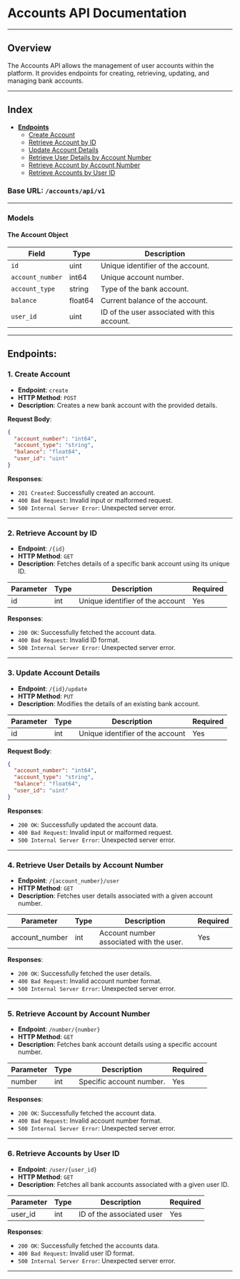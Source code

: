 # **Accounts API Documentation**

---

## **Overview**

The Accounts API allows the management of user accounts within the platform. It provides endpoints for creating,
retrieving, updating, and managing bank accounts.

---

## **Index**

- **[Endpoints](#endpoints)**
    - [Create Account](#1-create-account)
    - [Retrieve Account by ID](#2-retrieve-account-by-id)
    - [Update Account Details](#3-update-account-details)
    - [Retrieve User Details by Account Number](#4-retrieve-user-details-by-account-number)
    - [Retrieve Account by Account Number](#5-retrieve-account-by-account-number)
    - [Retrieve Accounts by User ID](#6-retrieve-accounts-by-user-id)

### **Base URL**: `/accounts/api/v1`

---

### **Models**

#### <a name="the-account-object"></a>**The Account Object**

| Field            | Type    | Description                                  |
|------------------|---------|----------------------------------------------|
| `id`             | uint    | Unique identifier of the account.            |
| `account_number` | int64   | Unique account number.                       |
| `account_type`   | string  | Type of the bank account.                    |
| `balance`        | float64 | Current balance of the account.              |
| `user_id`        | uint    | ID of the user associated with this account. |

---

## <a name="endpoints"></a>**Endpoints**:

### <a name="create-account"></a>**1. Create Account**

- **Endpoint**: `create`
- **HTTP Method**: `POST`
- **Description**: Creates a new bank account with the provided details.

**Request Body**:

```json
{
  "account_number": "int64",
  "account_type": "string",
  "balance": "float64",
  "user_id": "uint"
}
```

**Responses**:

- `201 Created`: Successfully created an account.
- `400 Bad Request`: Invalid input or malformed request.
- `500 Internal Server Error`: Unexpected server error.

---

### <a name="retrieve-account-by-id"></a>**2. Retrieve Account by ID**

- **Endpoint**: `/{id}`
- **HTTP Method**: `GET`
- **Description**: Fetches details of a specific bank account using its unique ID.

| Parameter | Type | Description                      | Required |
|-----------|------|----------------------------------|----------|
| id        | int  | Unique identifier of the account | Yes      |

**Responses**:

- `200 OK`: Successfully fetched the account data.
- `400 Bad Request`: Invalid ID format.
- `500 Internal Server Error`: Unexpected server error.

---

### <a name="update-account-details"></a>**3. Update Account Details**

- **Endpoint**: `/{id}/update`
- **HTTP Method**: `PUT`
- **Description**: Modifies the details of an existing bank account.

| Parameter | Type | Description                      | Required |
|-----------|------|----------------------------------|----------|
| id        | int  | Unique identifier of the account | Yes      |

**Request Body**:

```json
{
  "account_number": "int64",
  "account_type": "string",
  "balance": "float64",
  "user_id": "uint"
}
```

**Responses**:

- `200 OK`: Successfully updated the account data.
- `400 Bad Request`: Invalid input or malformed request.
- `500 Internal Server Error`: Unexpected server error.

---

### <a name="retrieve-user-details-by-account-number"></a>**4. Retrieve User Details by Account Number**

- **Endpoint**: `/{account_number}/user`
- **HTTP Method**: `GET`
- **Description**: Fetches user details associated with a given account number.

| Parameter      | Type | Description                              | Required |
|----------------|------|------------------------------------------|----------|
| account_number | int  | Account number associated with the user. | Yes      |

**Responses**:

- `200 OK`: Successfully fetched the user details.
- `400 Bad Request`: Invalid account number format.
- `500 Internal Server Error`: Unexpected server error.

---

### <a name="retrieve-account-by-account-number"></a>**5. Retrieve Account by Account Number**

- **Endpoint**: `/number/{number}`
- **HTTP Method**: `GET`
- **Description**: Fetches bank account details using a specific account number.

| Parameter | Type | Description              | Required |
|-----------|------|--------------------------|----------|
| number    | int  | Specific account number. | Yes      |

**Responses**:

- `200 OK`: Successfully fetched the account data.
- `400 Bad Request`: Invalid account number format.
- `500 Internal Server Error`: Unexpected server error.

---

### <a name="retrieve-accounts-by-user-id"></a>**6. Retrieve Accounts by User ID**

- **Endpoint**: `/user/{user_id}`
- **HTTP Method**: `GET`
- **Description**: Fetches all bank accounts associated with a given user ID.

| Parameter | Type | Description               | Required |
|-----------|------|---------------------------|----------|
| user_id   | int  | ID of the associated user | Yes      |

**Responses**:

- `200 OK`: Successfully fetched the accounts data.
- `400 Bad Request`: Invalid user ID format.
- `500 Internal Server Error`: Unexpected server error.

---
